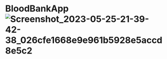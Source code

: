 # BloodBankApp![Screenshot_2023-05-25-21-39-42-38_026cfe1668e9e961b5928e5accd8e5c2](https://github.com/AMANDHAKAR191/BloodBankApp/assets/95014269/289b697b-07ea-45dd-aa2c-2aa1158aab61)

